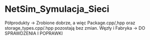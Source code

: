 # NetSim_Symulacja_Sieci
Półprodukty -> Zrobione dobrze, a więc Package.cpp/,hpp oraz storage_types.cpp/.hpp pozostają bez zmian.
Węzły i Fabryka -> DO SPRAWDZENIA I POPRAWKI
